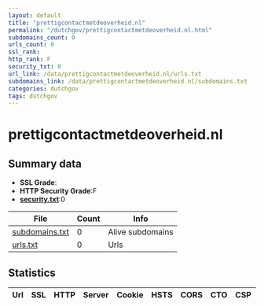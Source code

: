 ```yaml
---
layout: default
title: "prettigcontactmetdeoverheid.nl"
permalink: "/dutchgov/prettigcontactmetdeoverheid.nl.html"
subdomains_count: 0
urls_count: 0
ssl_rank: 
http_rank: F
security_txt: 0
url_link: /data/prettigcontactmetdeoverheid.nl/urls.txt
subdomains_link: /data/prettigcontactmetdeoverheid.nl/subdomains.txt
categories: dutchgov
tags: dutchgov
---
```



# prettigcontactmetdeoverheid.nl
## Summary data


 - **SSL Grade**:
 - **HTTP Security Grade**:F
 - **[security.txt](https://www.digitaleoverheid.nl/nieuws/standaard-security-txt-nu-verplicht-voor-overheid/)**:0


| File       | Count | Info |
|------------|-------|------|
|[subdomains.txt](/DutchGovScope/data/prettigcontactmetdeoverheid.nl/subdomains.txt)|0|Alive subdomains|
|[urls.txt](/DutchGovScope/data/prettigcontactmetdeoverheid.nl/urls.txt)|0|Urls|


## Statistics


| Url | SSL | HTTP | Server | Cookie | HSTS | CORS | CTO | CSP | XFO | XXP | RP |FP| Tech |Title |
|--------|-------|-------|------|------|------|------|------|------|------|------|------|------|------|------|


